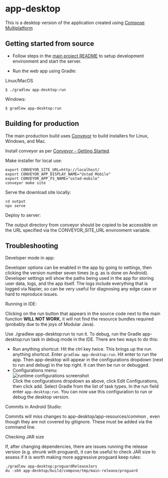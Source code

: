 # app-desktop

This is a desktop version of the application created using [Compose Multiplatform](https://www.jetbrains.com/lp/compose-multiplatform/)

## Getting started from source

* Follow steps in the [main project README](../README.md#development-environment-setup) to setup development
  environment and start the server.

* Run the web app using Gradle:

Linux/MacOS
```
$ ./gradlew app-desktop:run
```
Windows:

```
$ gradlew app-desktop:run
```

## Building for production

The main production build uses [Conveyor](https://conveyor.hydraulic.dev/) to build installers for
Linux, Windows, and Mac.

Install conveyor as per [Conveyor - Getting Started](https://conveyor.hydraulic.dev/13.0/).

Make installer for local use:

```
export CONVEYOR_SITE_URL=http://localhost/
export CONVEYOR_APP_DISPLAY_NAME="Ustad Mobile"
export CONVEYOR_APP_FS_NAME="ustad-mobile"
conveyor make site
```

Serve the download site locally:

```
cd output
npx serve
```


Deploy to server:

The output directory from conveyor should be copied to be accessible on the URL specified via the
CONVEYOR_SITE_URL environment variable.

## Troubleshooting

Developer mode in app:

Developer options can be enabled in the app by going to settings, then clicking the version number
seven times (e.g. as is done on Android). Developer settings will show the paths being used in the 
app for storing user data, logs, and the app itself. The logs include everything that is logged via
Napier, so can be very useful for diagnosing any edge case or hard to reproduce issues.

Running in IDE:

Clicking on the run button that appears in the source code next to the main function  **WILL NOT WORK**, 
it will not find the resource bundles required (probably due to the joys of Modular Java).

Use ./gradlew app-desktop:run to run it. To debug, run the Gradle app-desktop:run task in debug
mode in the IDE. There are two ways to do this:

* Run anything shortcut: Hit the ctrl key twice. This brings up the run anything shortcut. Enter
  ```gradlew app-desktop:run```. Hit enter to run the app. Then app-desktop will appear in the 
  configurations dropdown (next to run and debug) in the top right. It can then be run or debugged.
* Configurations menu:  
![runtime configurations screenshot](doc-img/ide-configurations.png)  
Click the configurations dropdown as above, click Edit Configurations, then click add. Select Gradle
from the list of task types. In the run field enter ```app-desktop:run```. You can now use this
configuration to run or debug the desktop version.

Commits in Android Studio:

Commits will miss changes to app-desktop/app-resources/common , even though they are not covered by
gitignore. These must be added via the command line.

Checking JAR size 

If, after changing dependencies, there are issues running the release version (e.g. shrunk with
proguard), it can be useful to check JAR size to assess if it is worth making more aggressive proguard
keep rules:
```
./gradlew app-desktop:proguardReleaseJars
du -sbh app-desktop/build/compose/tmp/main-release/proguard
```